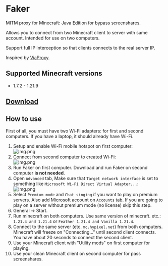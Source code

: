 # Faker
MITM proxy for Minecraft: Java Edition for bypass screenshares. 

Allows you to connect from two Minecraft client to server with same account.
Intended for use on two computers.

Support full IP interception so that clients connects to the real server IP.

Inspired by [ViaProxy](https://github.com/ViaVersion/ViaProxy).

## Supported Minecraft versions
- 1.7.2 - 1.21.9

## [Download](https://github.com/o1seth/faker/releases/latest)

## How to use
First of all, you must have two Wi-Fi adapters: for first and second computers. If you have a laptop, it should already have Wi-Fi.

1. Setup and enable Wi-Fi mobile hotspot on first computer:</br>
![img.png](img/wifi1.png)
2. Connect from second computer to created Wi-Fi:</br>
![img.png](img/wifi2.png)
3. Run Faker on first computer. Download and run Faker on second computer **is not needed**.
4. Open ```Advanced``` tab, Make sure that ```Target network interface``` is set to something like ```Microsoft Wi-Fi Direct Virtual Adapter...```:</br>
![img.png](img/advanced_tab.png)
5. Select ```Premium mode``` and ```Chat singing``` if you want to play on premium servers. Also add Microsoft account on ```Accounts``` tab. If you are going to play on a server without premium mode (no license) skip this step.
6. General -> Start.
7. Run minecraft on both computers. Use same version of minecraft. etc.: ```1.21.4 and 1.21.4``` or ```Feather 1.21.4 and Vanilla 1.21.4```.
8. Connect to the same server (etc. ```mc.hypixel.net```) from both computers. Minecraft will freeze on "Connecting..." until second client connects. You have about 20 seconds to connect the second client.
9. Use your Minecraft client with "Utility mods" on first computer for playing. 
10. Use your clean Minecraft client on second computer for pass screenshares.

